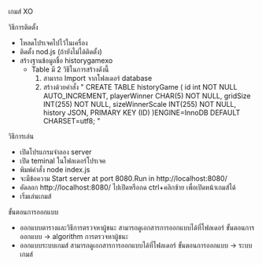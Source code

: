 เกมส์ XO 

วิธีการติดตั้ง
- โหลดโปรเจคไปไว้ในเครื่อง
- ติดตั้ง nod.js (ถ้ายังไม่ได้ติดตั้ง)
- สร้างฐานข้อมูลชื่อ historygamexo
    - Table มี 2 วิธีในการสร้างดังนี้
        1. สามารถ Import จากโฟลเดอร์ database
        2. สร้างด้วยคำสั่ง 
            "
            CREATE TABLE historyGame (
	        id int NOT NULL AUTO_INCREMENT,
            playerWinner CHAR(5) NOT NULL,
            gridSize INT(255) NOT NULL,
            sizeWinnerScale INT(255) NOT NULL,
            history JSON,
            PRIMARY KEY (ID)
            )ENGINE=InnoDB DEFAULT CHARSET=utf8; 
            "

วิธีการเล่น
- เปิดโปรแกรมจำลอง server
- เปิด teminal ในโฟลเดอร์โปรเจค
- พิมพ์คำสั่ง node index.js
- จะมีข้อความ Start server at port 8080.Run in http://localhost:8080/ 
- คัดลอก http://localhost:8080/ ไปเปิดหรือกด ctrl+คลิกซ้าย เพื่อเปิดหน้าเกมส์ได้
- เริ่มเล่นเกมส์

ขั้นตอนการออกแบบ
- ออกแบบตารางและวิธีการตรวจหาผู้ชนะ สามารถดูเอกสารการออกแบบได้ที่โฟลเดอร์ ขั้นตอนการออกแบบ -> algorithm การตรวจหาผู้ชนะ
- ออกแบบระบบเกมส์ สามารถดูเอกสารการออกแบบได้ที่โฟลเดอร์ ขั้นตอนการออกแบบ -> ระบบเกมส์ 